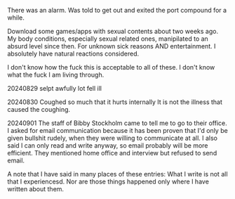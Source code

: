 There was an alarm. Was told to get out and exited the port compound for a while.

Download some games/apps with sexual contents about two weeks ago. My body conditions, especially sexual related ones, manipilated to an absurd level since then. For unknown sick reasons AND entertainment. I absolutely have natural reactions considered.

I don't know how the fuck this is acceptable to all of these. I don't know what the fuck I am living through.



20240829
selpt awfully lot
fell ill



20240830
Coughed so much that it hurts internally
It is not the illness that caused the coughing.



20240901
The staff of Bibby Stockholm came to tell me to go to their office. I asked for email communication because it has been proven that I'd only be given bullshit rudely, when they were willing to communicate at all. I also said I can only read and write anyway, so email probably will be more efficient. They mentioned home office and interview but refused to send email.



A note that I have said in many places of these entries:
What I write is not all that I experiencesd.
Nor are those things happened only where I have written about them.

